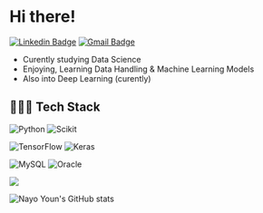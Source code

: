

 # **Hi there!** <!-- [![Hits](https://hits.seeyoufarm.com/api/count/incr/badge.svg?url=https%3A%2F%2Fgithub.com%2Fzzsza)](https://hits.seeyoufarm.com)  -->
   [![Linkedin Badge](https://img.shields.io/badge/-LinkedIn-blue?style=flat-square&logo=Linkedin&logoColor=white&link=https://www.linkedin.com/in/tae-you-kim-5204184b/)](https://www.linkedin.com/in/nayo-youn/) [![Gmail Badge](https://img.shields.io/badge/Gmail-d14836?style=flat-square&logo=Gmail&logoColor=white&link=mailto:kimtaeyou0923@gmail.com)](mailto:nayoyoun@gmail.com) 
- Curently studying Data Science
- Enjoying, Learning Data Handling & Machine Learning Models
- Also into Deep Learning (curently)
<!-- - Enjoying cutting through the edges regarding ML/DL :) -->


## 👨🏻‍💻 Tech Stack 

<p align="left">
    <img alt="Python" src="https://img.shields.io/badge/python-3670A0?style=flat-square&logo=python&logoColor=ffdd54"/>
<!--     <img alt="Python" src="https://img.shields.io/badge/python-%2314354C.svg?&style=flat-square&logo=python&logoColor=white"/> -->
    <img alt="Scikit" src="https://img.shields.io/badge/scikit--learn-%23F7931E.svg?style=flat-square&logo=scikit-learn&logoColor=white"/>
</p>

<p align="left">
    <img alt="TensorFlow" src="https://img.shields.io/badge/TensorFlow-%23FF6F00.svg?&style=flat-square&logo=TensorFlow&logoColor=white" />
    <img alt="Keras" src="https://img.shields.io/badge/Keras-%23D00000.svg?&style=flat-square&logo=Keras&logoColor=white"/>
</p>

<p align="left">
    <img alt="MySQL" src="https://img.shields.io/badge/mysql-%2300f.svg?style=flat-square&logo=mysql&logoColor=white"/>
    <img alt="Oracle" src ="https://img.shields.io/badge/oracle-%23F00000.svg?&style=flat-square&logo=oracle&logoColor=white" /> 
</p>
<p align="left">    
    <img src="https://img.shields.io/badge/aws-333664?style=flat-square&logo=amazon-aws&logoColor=white"/>
</p>




  ![Nayo Youn's GitHub stats](https://github-readme-stats.vercel.app/api?username=nealyoun&show_icons=true&theme=radical)
  



<!--
** ** is a ✨ _special_ ✨ repository because its `README.md` (this file) appears on your GitHub profile.

Here are some ideas to get you started:

- 🔭 I’m currently working on ...
- 🌱 I’m currently learning ...
- 👯 I’m looking to collaborate on ...
- 🤔 I’m looking for help with ...
- 💬 Ask me about ...
- 📫 How to reach me: ...
- 😄 Pronouns: ...
- ⚡ Fun fact: ...
-->
